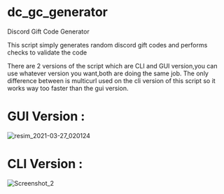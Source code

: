 # dc_gc_generator
Discord Gift Code Generator


This script simply generates random discord gift codes and performs checks to validate the code

There are 2 versions of the script which are CLI and GUI version,you can use whatever version you want,both are doing the same job.
The only difference between is multicurl used on the cli version of this script so it works way too faster than the gui version.


<h1>GUI Version : </h1>

![resim_2021-03-27_020124](https://user-images.githubusercontent.com/12500924/112700948-57918c00-8ea0-11eb-9aaf-fb3caa57be66.png)


<h1>CLI Version : </h1>

![Screenshot_2](https://user-images.githubusercontent.com/12500924/112701291-44cb8700-8ea1-11eb-81ca-0ae13449a297.png)

